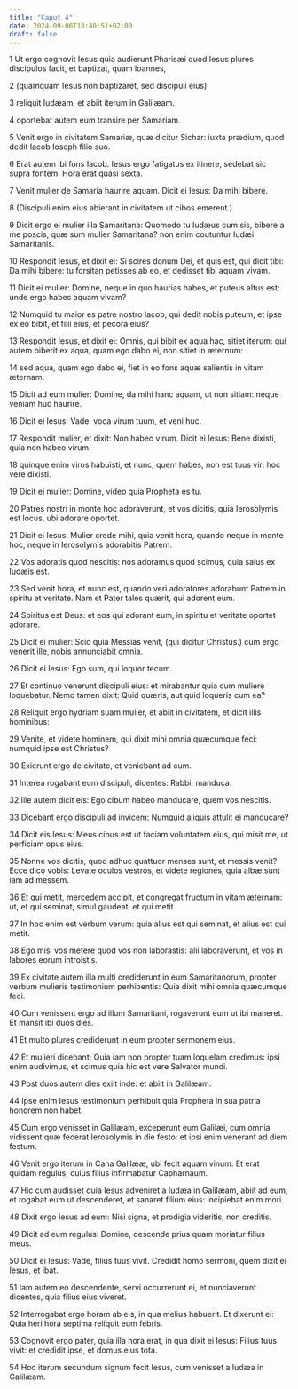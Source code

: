 ```yaml
---
title: "Caput 4"
date: 2024-09-06T18:40:51+02:00
draft: false
---
```




1 Ut ergo cognovit Iesus quia audierunt Pharisæi quod Iesus plures discipulos facit, et baptizat, quam Ioannes,

2 (quamquam Iesus non baptizaret, sed discipuli eius)

3 reliquit Iudæam, et abiit iterum in Galilæam.

4 oportebat autem eum transire per Samariam.

5 Venit ergo in civitatem Samariæ, quæ dicitur Sichar: iuxta prædium, quod dedit Iacob Ioseph filio suo.

6 Erat autem ibi fons Iacob. Iesus ergo fatigatus ex itinere, sedebat sic supra fontem. Hora erat quasi sexta.

7 Venit mulier de Samaria haurire aquam. Dicit ei Iesus: Da mihi bibere.

8 (Discipuli enim eius abierant in civitatem ut cibos emerent.)

9 Dicit ergo ei mulier illa Samaritana: Quomodo tu Iudæus cum sis, bibere a me poscis, quæ sum mulier Samaritana? non enim coutuntur Iudæi Samaritanis.

10 Respondit Iesus, et dixit ei: Si scires donum Dei, et quis est, qui dicit tibi: Da mihi bibere: tu forsitan petisses ab eo, et dedisset tibi aquam vivam.

11 Dicit ei mulier: Domine, neque in quo haurias habes, et puteus altus est: unde ergo habes aquam vivam?

12 Numquid tu maior es patre nostro Iacob, qui dedit nobis puteum, et ipse ex eo bibit, et filii eius, et pecora eius?

13 Respondit Iesus, et dixit ei: Omnis, qui bibit ex aqua hac, sitiet iterum: qui autem biberit ex aqua, quam ego dabo ei, non sitiet in æternum:

14 sed aqua, quam ego dabo ei, fiet in eo fons aquæ salientis in vitam æternam.

15 Dicit ad eum mulier: Domine, da mihi hanc aquam, ut non sitiam: neque veniam huc haurire.

16 Dicit ei Iesus: Vade, voca virum tuum, et veni huc.

17 Respondit mulier, et dixit: Non habeo virum. Dicit ei Iesus: Bene dixisti, quia non habeo virum:

18 quinque enim viros habuisti, et nunc, quem habes, non est tuus vir: hoc vere dixisti.

19 Dicit ei mulier: Domine, video quia Propheta es tu.

20 Patres nostri in monte hoc adoraverunt, et vos dicitis, quia Ierosolymis est locus, ubi adorare oportet.

21 Dicit ei Iesus: Mulier crede mihi, quia venit hora, quando neque in monte hoc, neque in Ierosolymis adorabitis Patrem.

22 Vos adoratis quod nescitis: nos adoramus quod scimus, quia salus ex Iudæis est.

23 Sed venit hora, et nunc est, quando veri adoratores adorabunt Patrem in spiritu et veritate. Nam et Pater tales quærit, qui adorent eum.

24 Spiritus est Deus: et eos qui adorant eum, in spiritu et veritate oportet adorare.

25 Dicit ei mulier: Scio quia Messias venit, (qui dicitur Christus.) cum ergo venerit ille, nobis annunciabit omnia.

26 Dicit ei Iesus: Ego sum, qui loquor tecum.

27 Et continuo venerunt discipuli eius: et mirabantur quia cum muliere loquebatur. Nemo tamen dixit: Quid quæris, aut quid loqueris cum ea?

28 Reliquit ergo hydriam suam mulier, et abiit in civitatem, et dicit illis hominibus:

29 Venite, et videte hominem, qui dixit mihi omnia quæcumque feci: numquid ipse est Christus?

30 Exierunt ergo de civitate, et veniebant ad eum.

31 Interea rogabant eum discipuli, dicentes: Rabbi, manduca.

32 Ille autem dicit eis: Ego cibum habeo manducare, quem vos nescitis.

33 Dicebant ergo discipuli ad invicem: Numquid aliquis attulit ei manducare?

34 Dicit eis Iesus: Meus cibus est ut faciam voluntatem eius, qui misit me, ut perficiam opus eius.

35 Nonne vos dicitis, quod adhuc quattuor menses sunt, et messis venit? Ecce dico vobis: Levate oculos vestros, et videte regiones, quia albæ sunt iam ad messem.

36 Et qui metit, mercedem accipit, et congregat fructum in vitam æternam: ut, et qui seminat, simul gaudeat, et qui metit.

37 In hoc enim est verbum verum: quia alius est qui seminat, et alius est qui metit.

38 Ego misi vos metere quod vos non laborastis: alii laboraverunt, et vos in labores eorum introistis.

39 Ex civitate autem illa multi crediderunt in eum Samaritanorum, propter verbum mulieris testimonium perhibentis: Quia dixit mihi omnia quæcumque feci.

40 Cum venissent ergo ad illum Samaritani, rogaverunt eum ut ibi maneret. Et mansit ibi duos dies.

41 Et multo plures crediderunt in eum propter sermonem eius.

42 Et mulieri dicebant: Quia iam non propter tuam loquelam credimus: ipsi enim audivimus, et scimus quia hic est vere Salvator mundi.

43 Post duos autem dies exiit inde: et abiit in Galilæam.

44 Ipse enim Iesus testimonium perhibuit quia Propheta in sua patria honorem non habet.

45 Cum ergo venisset in Galilæam, exceperunt eum Galilæi, cum omnia vidissent quæ fecerat Ierosolymis in die festo: et ipsi enim venerant ad diem festum.

46 Venit ergo iterum in Cana Galilææ, ubi fecit aquam vinum. Et erat quidam regulus, cuius filius infirmabatur Capharnaum.

47 Hic cum audisset quia Iesus adveniret a Iudæa in Galilæam, abiit ad eum, et rogabat eum ut descenderet, et sanaret filium eius: incipiebat enim mori.

48 Dixit ergo Iesus ad eum: Nisi signa, et prodigia videritis, non creditis.

49 Dicit ad eum regulus: Domine, descende prius quam moriatur filius meus.

50 Dicit ei Iesus: Vade, filius tuus vivit. Credidit homo sermoni, quem dixit ei Iesus, et ibat.

51 Iam autem eo descendente, servi occurrerunt ei, et nunciaverunt dicentes, quia filius eius viveret.

52 Interrogabat ergo horam ab eis, in qua melius habuerit. Et dixerunt ei: Quia heri hora septima reliquit eum febris.

53 Cognovit ergo pater, quia illa hora erat, in qua dixit ei Iesus: Filius tuus vivit: et credidit ipse, et domus eius tota.

54 Hoc iterum secundum signum fecit Iesus, cum venisset a Iudæa in Galilæam.

